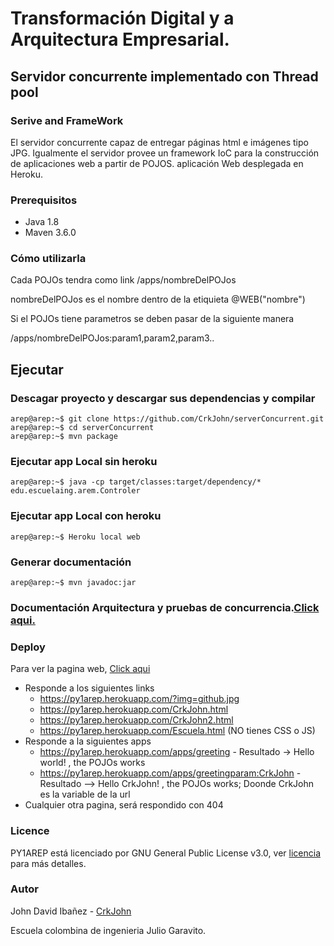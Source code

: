 # Transformación Digital y a Arquitectura Empresarial.
## Servidor concurrente implementado con Thread pool 

### Serive and FrameWork 

El servidor concurrente capaz de entregar páginas html e imágenes tipo JPG. Igualmente el servidor provee un framework IoC para la construcción de aplicaciones web a partir de POJOS.  aplicación Web desplegada en Heroku.

### Prerequisitos

* Java 1.8
* Maven 3.6.0 

### Cómo utilizarla
Cada POJOs tendra como link /apps/nombreDelPOJos

nombreDelPOJos es el nombre dentro de la etiquieta @WEB("nombre")

Si el POJOs tiene parametros se deben pasar de la siguiente manera

/apps/nombreDelPOJos:param1,param2,param3..

## Ejecutar
### Descagar proyecto y descargar sus dependencias y compilar
```console
arep@arep:~$ git clone https://github.com/CrkJohn/serverConcurrent.git
arep@arep:~$ cd serverConcurrent
arep@arep:~$ mvn package
```
### Ejecutar app Local sin heroku 
```console
arep@arep:~$ java -cp target/classes:target/dependency/* edu.escuelaing.arem.Controler
```
### Ejecutar app Local con heroku 
```console
arep@arep:~$ Heroku local web
```

### Generar documentación
```console
arep@arep:~$ mvn javadoc:jar
```

### Documentación Arquitectura  y pruebas de concurrencia.[Click aqui.](https://github.com/CrkJohn/serverConcurrent/tree/master/documents)



### Deploy
Para ver la pagina web, [Click aqui](https://py1arep.herokuapp.com/CrkJohn.html)
* Responde a los siguientes links
  * https://py1arep.herokuapp.com/?img=github.jpg
  * https://py1arep.herokuapp.com/CrkJohn.html
  * https://py1arep.herokuapp.com/CrkJohn2.html
  * https://py1arep.herokuapp.com/Escuela.html (NO tienes CSS o JS)
* Responde a la siguientes apps
  * https://py1arep.herokuapp.com/apps/greeting - Resultado -> Hello world! , the POJOs works
  * https://py1arep.herokuapp.com/apps/greetingparam:CrkJohn - Resultado --> Hello CrkJohn! , the POJOs works; Doonde CrkJohn es la variable de la url
* Cualquier otra pagina, será respondido con 404


### Licence 

PY1AREP está licenciado  por GNU General Public License v3.0, ver [licencia](https://github.com/CrkJohn/PY1AREP/blob/master/LICENSE) para más detalles.

### Autor

John David Ibañez - [CrkJohn](https://github.com/CrkJohn)

Escuela colombina de ingenieria Julio Garavito. 
